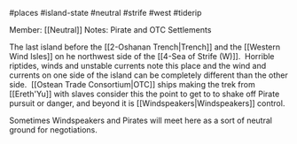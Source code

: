 #places #island-state  #neutral #strife #west #tiderip 

Member: [[Neutral]]
Notes: Pirate and OTC Settlements

The last island before the [[2-Oshanan Trench|Trench]] and the [[Western Wind Isles]] on he northwest side of the [[4-Sea of Strife (W)]].  Horrible riptides, winds and unstable currents note this place and the wind and currents on one side of the island can be completely different than the other side.  [[Ostean Trade Consortium|OTC]] ships making the trek from [[Ereth'Yu]] with slaves consider this the point to get to to shake off Pirate pursuit or danger, and beyond it is [[Windspeakers|Windspeakers]] control.

Sometimes Windspeakers and Pirates will meet here as a sort of neutral ground for negotiations.